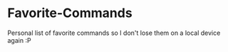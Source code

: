 # Favorite-Commands
Personal list of favorite commands so I don't lose them on a local device again :P
